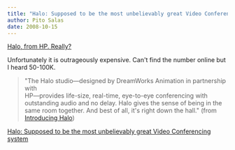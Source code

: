 ```yaml
---
title: "Halo: Supposed to be the most unbelievably great Video Conferencing system"
author: Pito Salas
date: 2008-10-15
---
```




[Halo, from HP. Really?](<http://www.hp.com/halo/what_is.html>)

Unfortunately it is outrageously expensive. Can't find the number online but I
heard 50-100K.

> "The Halo studio—designed by DreamWorks Animation in partnership with  
> HP—provides life-size, real-time, eye-to-eye conferencing with  
> outstanding audio and no delay. Halo gives the sense of being in the  
> same room together. And best of all, it's right down the hall." (from
> [Introducing Halo](<http://www.hp.com/halo/introducing.html>))


[Halo: Supposed to be the most unbelievably great Video Conferencing system](None)

